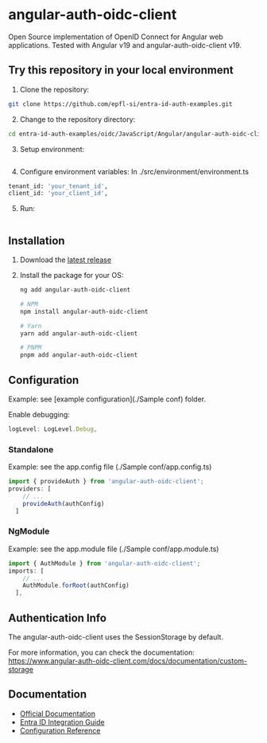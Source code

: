 # angular-auth-oidc-client
Open Source implementation of OpenID Connect for Angular web applications.
Tested with Angular v19 and angular-auth-oidc-client v19.

## Try this repository in your local environment
1. Clone the repository:

```bash
git clone https://github.com/epfl-si/entra-id-auth-examples.git
```

2. Change to the repository directory:
```bash
cd entra-id-auth-examples/oidc/JavaScript/Angular/angular-auth-oidc-client
```

3. Setup environment:
```bash

```

4. Configure environment variables:
In ./src/environment/environment.ts

```bash
tenant_id: 'your_tenant_id',
client_id: 'your_client_id',
```

5. Run:
```bash

```

## Installation

1. Download the [latest release](https://github.com/OpenIDC/mod_auth_openidc/releases)
2. Install the package for your OS:

   ```bash
   ng add angular-auth-oidc-client

   # NPM
   npm install angular-auth-oidc-client

   # Yarn
   yarn add angular-auth-oidc-client

   # PNPM
   pnpm add angular-auth-oidc-client
   ```

## Configuration

Example: see [example configuration](./Sample conf) folder.

Enable debugging:

```typescript
logLevel: LogLevel.Debug,
```
### Standalone
Example: see the app.config file (./Sample conf/app.config.ts)

```typescript
import { provideAuth } from 'angular-auth-oidc-client';
providers: [
    // ...
    provideAuth(authConfig)
  ]
```

### NgModule
Example: see the app.module file (./Sample conf/app.module.ts)

```typescript
import { AuthModule } from 'angular-auth-oidc-client';
imports: [
    // ...
    AuthModule.forRoot(authConfig)
  ],
```

## Authentication Info
The angular-auth-oidc-client uses the SessionStorage by default.

For more information, you can check the documentation: https://www.angular-auth-oidc-client.com/docs/documentation/custom-storage

## Documentation

- [Official Documentation](https://www.angular-auth-oidc-client.com/docs/intro)
- [Entra ID Integration Guide](<https://github.com/damienbod/angular-auth-oidc-client/tree/main/projects/sample-code-flow-azuread>)
- [Configuration Reference](https://www.angular-auth-oidc-client.com/docs/documentation/configuration)
